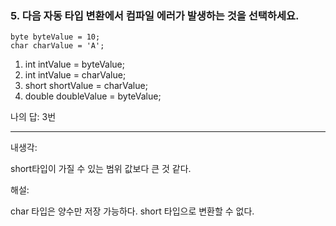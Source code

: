 ### 5. 다음 자동 타입 변환에서 컴파일 에러가 발생하는 것을 선택하세요.

    byte byteValue = 10;
    char charValue = 'A';

1. int intValue = byteValue;
2. int intValue = charValue;
3. short shortValue = charValue;
4. double doubleValue = byteValue;

나의 답: 3번

---
내생각: 

short타입이 가질 수 있는 범위 값보다 큰 것 같다.

해설:

char 타입은 양수만 저장 가능하다. short 타입으로 변환할 수 없다.
